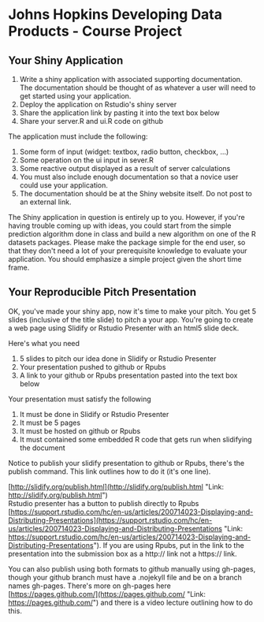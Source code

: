 # Johns Hopkins Developing Data Products - Course Project

## Your Shiny Application  

1.  Write a shiny application with associated supporting documentation. The documentation should be thought of as whatever a user will need to get started using your application.
2.  Deploy the application on Rstudio's shiny server
3.  Share the application link by pasting it into the text box below
4.  Share your server.R and ui.R code on github

The application must include the following:  

1.  Some form of input (widget: textbox, radio button, checkbox, ...)
2.  Some operation on the ui input in sever.R
3.  Some reactive output displayed as a result of server calculations
4.  You must also include enough documentation so that a novice user could use your application.
5.  The documentation should be at the Shiny website itself. Do not post to an external link.

The Shiny application in question is entirely up to you. However, if you're having trouble coming up with ideas, you could start from the simple prediction algorithm done in class and build a new algorithm on one of the R datasets packages. Please make the package simple for the end user, so that they don't need a lot of your prerequisite knowledge to evaluate your application. You should emphasize a simple project given the short time frame.

## Your Reproducible Pitch Presentation  
OK, you've made your shiny app, now it's time to make your pitch. You get 5 slides (inclusive of the title slide)  to pitch a your app. You're going to create a web page using Slidify or Rstudio Presenter with an html5 slide deck.  

Here's what you need  

1.  5 slides to pitch our idea done in Slidify or Rstudio Presenter
2.  Your presentation pushed to github or Rpubs
3.  A link to your github or Rpubs presentation pasted into the text box below

Your presentation must satisfy the following  

1.  It must be done in Slidify or Rstudio Presenter
2.  It must be 5 pages
3.  It must be hosted on github or Rpubs
4.  It must contained some embedded R code that gets run when slidifying the document

Notice to publish your slidify presentation to github or Rpubs, there's the publish command. This link outlines how to do it (it's one line).   

[http://slidify.org/publish.html](http://slidify.org/publish.html "Link: http://slidify.org/publish.html")  
Rstudio presenter has a button to publish directly to Rpubs [https://support.rstudio.com/hc/en-us/articles/200714023-Displaying-and-Distributing-Presentations](https://support.rstudio.com/hc/en-us/articles/200714023-Displaying-and-Distributing-Presentations "Link: https://support.rstudio.com/hc/en-us/articles/200714023-Displaying-and-Distributing-Presentations"). If you are using Rpubs, put in the link to the presentation into the submission box as a http:// link not a https:// link.

You can also publish using both formats to github manually using gh-pages, though your github branch must have a .nojekyll file and be on a branch names gh-pages. There's more on gh-pages here [https://pages.github.com/](https://pages.github.com/ "Link: https://pages.github.com/")  and there is a video lecture outlining how to do this.